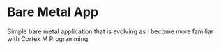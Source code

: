# Bare Metal App

Simple bare metal application that is evolving as I become more familiar
with Cortex M Programming
